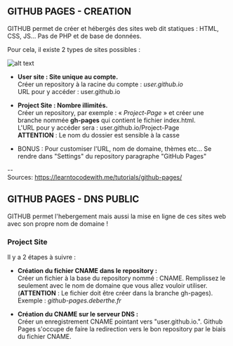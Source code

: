 ## GITHUB PAGES - CREATION

GITHUB permet de créer et hébergés des sites web dit statiques : HTML, CSS, JS… Pas de PHP et de base de données.

Pour cela, il existe 2 types de sites possibles :

![alt text](https://github.com/DamienDeberthe/Documentations/blob/master/GitHub%20Pages/GitHub%20Pages%20-%20Difference%20between%20Project%20and%20User.png)

* **User site : Site unique au compte.**
  <br/>Créer un repository à la racine du compte : *user.github.io*
  <br/> URL pour y accéder : user.github.io
  
* **Project Site : Nombre illimités.**
  <br/>Créer un repository, par exemple : « *Project-Page* » et créer une branche nommée **gh-pages** qui contient le fichier index.html.
  <br/>L'URL pour y accéder sera : user.github.io/Project-Page
  <br/>**ATTENTION** : Le nom du dossier est sensible à la casse
* BONUS : Pour customiser l'URL, nom de domaine, thèmes etc... Se rendre dans "Settings" du repository paragraphe "GitHub Pages"


--<br/>
Sources: 
https://learntocodewith.me/tutorials/github-pages/


## GITHUB PAGES - DNS PUBLIC

GITHUB permet l'hebergement mais aussi la mise en ligne de ces sites web avec son propre nom de domaine !

### Project Site
Il y a 2 étapes à suivre :

* **Création du fichier CNAME dans le repository :**
  <br/>Créer un fichier à la base du repository nommé : CNAME. Remplissez le seulement avec le nom de domaine que vous allez vouloir utiliser. (**ATTENTION** : Le fichier doit être créer dans la branche gh-pages).
  <br/>Exemple : *github-pages.deberthe.fr*
  
* **Création du CNAME sur le serveur DNS :**
  <br/>Créer un enregistrement CNAME pointant vers "user.github.io.". Github Pages s'occupe de faire la redirection vers le bon repository par le biais du fichier CNAME.
